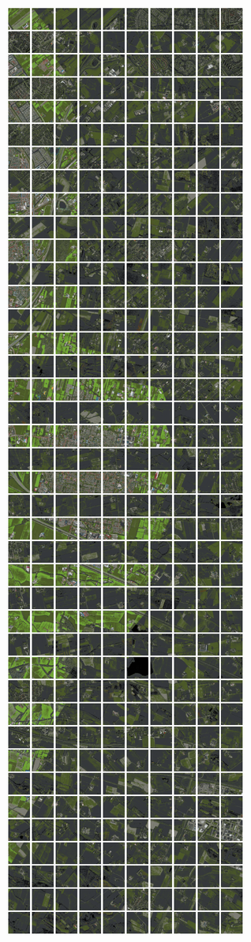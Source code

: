 <html>
<div>
<img src="https://github.com/HakkaTjakka/NL_TILE_MAP/blob/main/18/625/-1047/r.6250.-10470.png" height="44" width="44">
<img src="https://github.com/HakkaTjakka/NL_TILE_MAP/blob/main/18/625/-1047/r.6251.-10470.png" height="44" width="44">
<img src="https://github.com/HakkaTjakka/NL_TILE_MAP/blob/main/18/625/-1047/r.6252.-10470.png" height="44" width="44">
<img src="https://github.com/HakkaTjakka/NL_TILE_MAP/blob/main/18/625/-1047/r.6253.-10470.png" height="44" width="44">
<img src="https://github.com/HakkaTjakka/NL_TILE_MAP/blob/main/18/625/-1047/r.6254.-10470.png" height="44" width="44">
<img src="https://github.com/HakkaTjakka/NL_TILE_MAP/blob/main/18/625/-1047/r.6255.-10470.png" height="44" width="44">
<img src="https://github.com/HakkaTjakka/NL_TILE_MAP/blob/main/18/625/-1047/r.6256.-10470.png" height="44" width="44">
<img src="https://github.com/HakkaTjakka/NL_TILE_MAP/blob/main/18/625/-1047/r.6257.-10470.png" height="44" width="44">
<img src="https://github.com/HakkaTjakka/NL_TILE_MAP/blob/main/18/625/-1047/r.6258.-10470.png" height="44" width="44">
<img src="https://github.com/HakkaTjakka/NL_TILE_MAP/blob/main/18/625/-1047/r.6259.-10470.png" height="44" width="44">
<img src="https://github.com/HakkaTjakka/NL_TILE_MAP/blob/main/18/626/-1047/r.6260.-10470.png" height="44" width="44">
<img src="https://github.com/HakkaTjakka/NL_TILE_MAP/blob/main/18/626/-1047/r.6261.-10470.png" height="44" width="44">
<img src="https://github.com/HakkaTjakka/NL_TILE_MAP/blob/main/18/626/-1047/r.6262.-10470.png" height="44" width="44">
<img src="https://github.com/HakkaTjakka/NL_TILE_MAP/blob/main/18/626/-1047/r.6263.-10470.png" height="44" width="44">
<img src="https://github.com/HakkaTjakka/NL_TILE_MAP/blob/main/18/626/-1047/r.6264.-10470.png" height="44" width="44">
<img src="https://github.com/HakkaTjakka/NL_TILE_MAP/blob/main/18/626/-1047/r.6265.-10470.png" height="44" width="44">
<img src="https://github.com/HakkaTjakka/NL_TILE_MAP/blob/main/18/626/-1047/r.6266.-10470.png" height="44" width="44">
<img src="https://github.com/HakkaTjakka/NL_TILE_MAP/blob/main/18/626/-1047/r.6267.-10470.png" height="44" width="44">
<img src="https://github.com/HakkaTjakka/NL_TILE_MAP/blob/main/18/626/-1047/r.6268.-10470.png" height="44" width="44">
<img src="https://github.com/HakkaTjakka/NL_TILE_MAP/blob/main/18/626/-1047/r.6269.-10470.png" height="44" width="44">
<br>
<img src="https://github.com/HakkaTjakka/NL_TILE_MAP/blob/main/18/625/-1047/r.6250.-10469.png" height="44" width="44">
<img src="https://github.com/HakkaTjakka/NL_TILE_MAP/blob/main/18/625/-1047/r.6251.-10469.png" height="44" width="44">
<img src="https://github.com/HakkaTjakka/NL_TILE_MAP/blob/main/18/625/-1047/r.6252.-10469.png" height="44" width="44">
<img src="https://github.com/HakkaTjakka/NL_TILE_MAP/blob/main/18/625/-1047/r.6253.-10469.png" height="44" width="44">
<img src="https://github.com/HakkaTjakka/NL_TILE_MAP/blob/main/18/625/-1047/r.6254.-10469.png" height="44" width="44">
<img src="https://github.com/HakkaTjakka/NL_TILE_MAP/blob/main/18/625/-1047/r.6255.-10469.png" height="44" width="44">
<img src="https://github.com/HakkaTjakka/NL_TILE_MAP/blob/main/18/625/-1047/r.6256.-10469.png" height="44" width="44">
<img src="https://github.com/HakkaTjakka/NL_TILE_MAP/blob/main/18/625/-1047/r.6257.-10469.png" height="44" width="44">
<img src="https://github.com/HakkaTjakka/NL_TILE_MAP/blob/main/18/625/-1047/r.6258.-10469.png" height="44" width="44">
<img src="https://github.com/HakkaTjakka/NL_TILE_MAP/blob/main/18/625/-1047/r.6259.-10469.png" height="44" width="44">
<img src="https://github.com/HakkaTjakka/NL_TILE_MAP/blob/main/18/626/-1047/r.6260.-10469.png" height="44" width="44">
<img src="https://github.com/HakkaTjakka/NL_TILE_MAP/blob/main/18/626/-1047/r.6261.-10469.png" height="44" width="44">
<img src="https://github.com/HakkaTjakka/NL_TILE_MAP/blob/main/18/626/-1047/r.6262.-10469.png" height="44" width="44">
<img src="https://github.com/HakkaTjakka/NL_TILE_MAP/blob/main/18/626/-1047/r.6263.-10469.png" height="44" width="44">
<img src="https://github.com/HakkaTjakka/NL_TILE_MAP/blob/main/18/626/-1047/r.6264.-10469.png" height="44" width="44">
<img src="https://github.com/HakkaTjakka/NL_TILE_MAP/blob/main/18/626/-1047/r.6265.-10469.png" height="44" width="44">
<img src="https://github.com/HakkaTjakka/NL_TILE_MAP/blob/main/18/626/-1047/r.6266.-10469.png" height="44" width="44">
<img src="https://github.com/HakkaTjakka/NL_TILE_MAP/blob/main/18/626/-1047/r.6267.-10469.png" height="44" width="44">
<img src="https://github.com/HakkaTjakka/NL_TILE_MAP/blob/main/18/626/-1047/r.6268.-10469.png" height="44" width="44">
<img src="https://github.com/HakkaTjakka/NL_TILE_MAP/blob/main/18/626/-1047/r.6269.-10469.png" height="44" width="44">
<br>
<img src="https://github.com/HakkaTjakka/NL_TILE_MAP/blob/main/18/625/-1047/r.6250.-10468.png" height="44" width="44">
<img src="https://github.com/HakkaTjakka/NL_TILE_MAP/blob/main/18/625/-1047/r.6251.-10468.png" height="44" width="44">
<img src="https://github.com/HakkaTjakka/NL_TILE_MAP/blob/main/18/625/-1047/r.6252.-10468.png" height="44" width="44">
<img src="https://github.com/HakkaTjakka/NL_TILE_MAP/blob/main/18/625/-1047/r.6253.-10468.png" height="44" width="44">
<img src="https://github.com/HakkaTjakka/NL_TILE_MAP/blob/main/18/625/-1047/r.6254.-10468.png" height="44" width="44">
<img src="https://github.com/HakkaTjakka/NL_TILE_MAP/blob/main/18/625/-1047/r.6255.-10468.png" height="44" width="44">
<img src="https://github.com/HakkaTjakka/NL_TILE_MAP/blob/main/18/625/-1047/r.6256.-10468.png" height="44" width="44">
<img src="https://github.com/HakkaTjakka/NL_TILE_MAP/blob/main/18/625/-1047/r.6257.-10468.png" height="44" width="44">
<img src="https://github.com/HakkaTjakka/NL_TILE_MAP/blob/main/18/625/-1047/r.6258.-10468.png" height="44" width="44">
<img src="https://github.com/HakkaTjakka/NL_TILE_MAP/blob/main/18/625/-1047/r.6259.-10468.png" height="44" width="44">
<img src="https://github.com/HakkaTjakka/NL_TILE_MAP/blob/main/18/626/-1047/r.6260.-10468.png" height="44" width="44">
<img src="https://github.com/HakkaTjakka/NL_TILE_MAP/blob/main/18/626/-1047/r.6261.-10468.png" height="44" width="44">
<img src="https://github.com/HakkaTjakka/NL_TILE_MAP/blob/main/18/626/-1047/r.6262.-10468.png" height="44" width="44">
<img src="https://github.com/HakkaTjakka/NL_TILE_MAP/blob/main/18/626/-1047/r.6263.-10468.png" height="44" width="44">
<img src="https://github.com/HakkaTjakka/NL_TILE_MAP/blob/main/18/626/-1047/r.6264.-10468.png" height="44" width="44">
<img src="https://github.com/HakkaTjakka/NL_TILE_MAP/blob/main/18/626/-1047/r.6265.-10468.png" height="44" width="44">
<img src="https://github.com/HakkaTjakka/NL_TILE_MAP/blob/main/18/626/-1047/r.6266.-10468.png" height="44" width="44">
<img src="https://github.com/HakkaTjakka/NL_TILE_MAP/blob/main/18/626/-1047/r.6267.-10468.png" height="44" width="44">
<img src="https://github.com/HakkaTjakka/NL_TILE_MAP/blob/main/18/626/-1047/r.6268.-10468.png" height="44" width="44">
<img src="https://github.com/HakkaTjakka/NL_TILE_MAP/blob/main/18/626/-1047/r.6269.-10468.png" height="44" width="44">
<br>
<img src="https://github.com/HakkaTjakka/NL_TILE_MAP/blob/main/18/625/-1047/r.6250.-10467.png" height="44" width="44">
<img src="https://github.com/HakkaTjakka/NL_TILE_MAP/blob/main/18/625/-1047/r.6251.-10467.png" height="44" width="44">
<img src="https://github.com/HakkaTjakka/NL_TILE_MAP/blob/main/18/625/-1047/r.6252.-10467.png" height="44" width="44">
<img src="https://github.com/HakkaTjakka/NL_TILE_MAP/blob/main/18/625/-1047/r.6253.-10467.png" height="44" width="44">
<img src="https://github.com/HakkaTjakka/NL_TILE_MAP/blob/main/18/625/-1047/r.6254.-10467.png" height="44" width="44">
<img src="https://github.com/HakkaTjakka/NL_TILE_MAP/blob/main/18/625/-1047/r.6255.-10467.png" height="44" width="44">
<img src="https://github.com/HakkaTjakka/NL_TILE_MAP/blob/main/18/625/-1047/r.6256.-10467.png" height="44" width="44">
<img src="https://github.com/HakkaTjakka/NL_TILE_MAP/blob/main/18/625/-1047/r.6257.-10467.png" height="44" width="44">
<img src="https://github.com/HakkaTjakka/NL_TILE_MAP/blob/main/18/625/-1047/r.6258.-10467.png" height="44" width="44">
<img src="https://github.com/HakkaTjakka/NL_TILE_MAP/blob/main/18/625/-1047/r.6259.-10467.png" height="44" width="44">
<img src="https://github.com/HakkaTjakka/NL_TILE_MAP/blob/main/18/626/-1047/r.6260.-10467.png" height="44" width="44">
<img src="https://github.com/HakkaTjakka/NL_TILE_MAP/blob/main/18/626/-1047/r.6261.-10467.png" height="44" width="44">
<img src="https://github.com/HakkaTjakka/NL_TILE_MAP/blob/main/18/626/-1047/r.6262.-10467.png" height="44" width="44">
<img src="https://github.com/HakkaTjakka/NL_TILE_MAP/blob/main/18/626/-1047/r.6263.-10467.png" height="44" width="44">
<img src="https://github.com/HakkaTjakka/NL_TILE_MAP/blob/main/18/626/-1047/r.6264.-10467.png" height="44" width="44">
<img src="https://github.com/HakkaTjakka/NL_TILE_MAP/blob/main/18/626/-1047/r.6265.-10467.png" height="44" width="44">
<img src="https://github.com/HakkaTjakka/NL_TILE_MAP/blob/main/18/626/-1047/r.6266.-10467.png" height="44" width="44">
<img src="https://github.com/HakkaTjakka/NL_TILE_MAP/blob/main/18/626/-1047/r.6267.-10467.png" height="44" width="44">
<img src="https://github.com/HakkaTjakka/NL_TILE_MAP/blob/main/18/626/-1047/r.6268.-10467.png" height="44" width="44">
<img src="https://github.com/HakkaTjakka/NL_TILE_MAP/blob/main/18/626/-1047/r.6269.-10467.png" height="44" width="44">
<br>
<img src="https://github.com/HakkaTjakka/NL_TILE_MAP/blob/main/18/625/-1047/r.6250.-10466.png" height="44" width="44">
<img src="https://github.com/HakkaTjakka/NL_TILE_MAP/blob/main/18/625/-1047/r.6251.-10466.png" height="44" width="44">
<img src="https://github.com/HakkaTjakka/NL_TILE_MAP/blob/main/18/625/-1047/r.6252.-10466.png" height="44" width="44">
<img src="https://github.com/HakkaTjakka/NL_TILE_MAP/blob/main/18/625/-1047/r.6253.-10466.png" height="44" width="44">
<img src="https://github.com/HakkaTjakka/NL_TILE_MAP/blob/main/18/625/-1047/r.6254.-10466.png" height="44" width="44">
<img src="https://github.com/HakkaTjakka/NL_TILE_MAP/blob/main/18/625/-1047/r.6255.-10466.png" height="44" width="44">
<img src="https://github.com/HakkaTjakka/NL_TILE_MAP/blob/main/18/625/-1047/r.6256.-10466.png" height="44" width="44">
<img src="https://github.com/HakkaTjakka/NL_TILE_MAP/blob/main/18/625/-1047/r.6257.-10466.png" height="44" width="44">
<img src="https://github.com/HakkaTjakka/NL_TILE_MAP/blob/main/18/625/-1047/r.6258.-10466.png" height="44" width="44">
<img src="https://github.com/HakkaTjakka/NL_TILE_MAP/blob/main/18/625/-1047/r.6259.-10466.png" height="44" width="44">
<img src="https://github.com/HakkaTjakka/NL_TILE_MAP/blob/main/18/626/-1047/r.6260.-10466.png" height="44" width="44">
<img src="https://github.com/HakkaTjakka/NL_TILE_MAP/blob/main/18/626/-1047/r.6261.-10466.png" height="44" width="44">
<img src="https://github.com/HakkaTjakka/NL_TILE_MAP/blob/main/18/626/-1047/r.6262.-10466.png" height="44" width="44">
<img src="https://github.com/HakkaTjakka/NL_TILE_MAP/blob/main/18/626/-1047/r.6263.-10466.png" height="44" width="44">
<img src="https://github.com/HakkaTjakka/NL_TILE_MAP/blob/main/18/626/-1047/r.6264.-10466.png" height="44" width="44">
<img src="https://github.com/HakkaTjakka/NL_TILE_MAP/blob/main/18/626/-1047/r.6265.-10466.png" height="44" width="44">
<img src="https://github.com/HakkaTjakka/NL_TILE_MAP/blob/main/18/626/-1047/r.6266.-10466.png" height="44" width="44">
<img src="https://github.com/HakkaTjakka/NL_TILE_MAP/blob/main/18/626/-1047/r.6267.-10466.png" height="44" width="44">
<img src="https://github.com/HakkaTjakka/NL_TILE_MAP/blob/main/18/626/-1047/r.6268.-10466.png" height="44" width="44">
<img src="https://github.com/HakkaTjakka/NL_TILE_MAP/blob/main/18/626/-1047/r.6269.-10466.png" height="44" width="44">
<br>
<img src="https://github.com/HakkaTjakka/NL_TILE_MAP/blob/main/18/625/-1047/r.6250.-10465.png" height="44" width="44">
<img src="https://github.com/HakkaTjakka/NL_TILE_MAP/blob/main/18/625/-1047/r.6251.-10465.png" height="44" width="44">
<img src="https://github.com/HakkaTjakka/NL_TILE_MAP/blob/main/18/625/-1047/r.6252.-10465.png" height="44" width="44">
<img src="https://github.com/HakkaTjakka/NL_TILE_MAP/blob/main/18/625/-1047/r.6253.-10465.png" height="44" width="44">
<img src="https://github.com/HakkaTjakka/NL_TILE_MAP/blob/main/18/625/-1047/r.6254.-10465.png" height="44" width="44">
<img src="https://github.com/HakkaTjakka/NL_TILE_MAP/blob/main/18/625/-1047/r.6255.-10465.png" height="44" width="44">
<img src="https://github.com/HakkaTjakka/NL_TILE_MAP/blob/main/18/625/-1047/r.6256.-10465.png" height="44" width="44">
<img src="https://github.com/HakkaTjakka/NL_TILE_MAP/blob/main/18/625/-1047/r.6257.-10465.png" height="44" width="44">
<img src="https://github.com/HakkaTjakka/NL_TILE_MAP/blob/main/18/625/-1047/r.6258.-10465.png" height="44" width="44">
<img src="https://github.com/HakkaTjakka/NL_TILE_MAP/blob/main/18/625/-1047/r.6259.-10465.png" height="44" width="44">
<img src="https://github.com/HakkaTjakka/NL_TILE_MAP/blob/main/18/626/-1047/r.6260.-10465.png" height="44" width="44">
<img src="https://github.com/HakkaTjakka/NL_TILE_MAP/blob/main/18/626/-1047/r.6261.-10465.png" height="44" width="44">
<img src="https://github.com/HakkaTjakka/NL_TILE_MAP/blob/main/18/626/-1047/r.6262.-10465.png" height="44" width="44">
<img src="https://github.com/HakkaTjakka/NL_TILE_MAP/blob/main/18/626/-1047/r.6263.-10465.png" height="44" width="44">
<img src="https://github.com/HakkaTjakka/NL_TILE_MAP/blob/main/18/626/-1047/r.6264.-10465.png" height="44" width="44">
<img src="https://github.com/HakkaTjakka/NL_TILE_MAP/blob/main/18/626/-1047/r.6265.-10465.png" height="44" width="44">
<img src="https://github.com/HakkaTjakka/NL_TILE_MAP/blob/main/18/626/-1047/r.6266.-10465.png" height="44" width="44">
<img src="https://github.com/HakkaTjakka/NL_TILE_MAP/blob/main/18/626/-1047/r.6267.-10465.png" height="44" width="44">
<img src="https://github.com/HakkaTjakka/NL_TILE_MAP/blob/main/18/626/-1047/r.6268.-10465.png" height="44" width="44">
<img src="https://github.com/HakkaTjakka/NL_TILE_MAP/blob/main/18/626/-1047/r.6269.-10465.png" height="44" width="44">
<br>
<img src="https://github.com/HakkaTjakka/NL_TILE_MAP/blob/main/18/625/-1047/r.6250.-10464.png" height="44" width="44">
<img src="https://github.com/HakkaTjakka/NL_TILE_MAP/blob/main/18/625/-1047/r.6251.-10464.png" height="44" width="44">
<img src="https://github.com/HakkaTjakka/NL_TILE_MAP/blob/main/18/625/-1047/r.6252.-10464.png" height="44" width="44">
<img src="https://github.com/HakkaTjakka/NL_TILE_MAP/blob/main/18/625/-1047/r.6253.-10464.png" height="44" width="44">
<img src="https://github.com/HakkaTjakka/NL_TILE_MAP/blob/main/18/625/-1047/r.6254.-10464.png" height="44" width="44">
<img src="https://github.com/HakkaTjakka/NL_TILE_MAP/blob/main/18/625/-1047/r.6255.-10464.png" height="44" width="44">
<img src="https://github.com/HakkaTjakka/NL_TILE_MAP/blob/main/18/625/-1047/r.6256.-10464.png" height="44" width="44">
<img src="https://github.com/HakkaTjakka/NL_TILE_MAP/blob/main/18/625/-1047/r.6257.-10464.png" height="44" width="44">
<img src="https://github.com/HakkaTjakka/NL_TILE_MAP/blob/main/18/625/-1047/r.6258.-10464.png" height="44" width="44">
<img src="https://github.com/HakkaTjakka/NL_TILE_MAP/blob/main/18/625/-1047/r.6259.-10464.png" height="44" width="44">
<img src="https://github.com/HakkaTjakka/NL_TILE_MAP/blob/main/18/626/-1047/r.6260.-10464.png" height="44" width="44">
<img src="https://github.com/HakkaTjakka/NL_TILE_MAP/blob/main/18/626/-1047/r.6261.-10464.png" height="44" width="44">
<img src="https://github.com/HakkaTjakka/NL_TILE_MAP/blob/main/18/626/-1047/r.6262.-10464.png" height="44" width="44">
<img src="https://github.com/HakkaTjakka/NL_TILE_MAP/blob/main/18/626/-1047/r.6263.-10464.png" height="44" width="44">
<img src="https://github.com/HakkaTjakka/NL_TILE_MAP/blob/main/18/626/-1047/r.6264.-10464.png" height="44" width="44">
<img src="https://github.com/HakkaTjakka/NL_TILE_MAP/blob/main/18/626/-1047/r.6265.-10464.png" height="44" width="44">
<img src="https://github.com/HakkaTjakka/NL_TILE_MAP/blob/main/18/626/-1047/r.6266.-10464.png" height="44" width="44">
<img src="https://github.com/HakkaTjakka/NL_TILE_MAP/blob/main/18/626/-1047/r.6267.-10464.png" height="44" width="44">
<img src="https://github.com/HakkaTjakka/NL_TILE_MAP/blob/main/18/626/-1047/r.6268.-10464.png" height="44" width="44">
<img src="https://github.com/HakkaTjakka/NL_TILE_MAP/blob/main/18/626/-1047/r.6269.-10464.png" height="44" width="44">
<br>
<img src="https://github.com/HakkaTjakka/NL_TILE_MAP/blob/main/18/625/-1047/r.6250.-10463.png" height="44" width="44">
<img src="https://github.com/HakkaTjakka/NL_TILE_MAP/blob/main/18/625/-1047/r.6251.-10463.png" height="44" width="44">
<img src="https://github.com/HakkaTjakka/NL_TILE_MAP/blob/main/18/625/-1047/r.6252.-10463.png" height="44" width="44">
<img src="https://github.com/HakkaTjakka/NL_TILE_MAP/blob/main/18/625/-1047/r.6253.-10463.png" height="44" width="44">
<img src="https://github.com/HakkaTjakka/NL_TILE_MAP/blob/main/18/625/-1047/r.6254.-10463.png" height="44" width="44">
<img src="https://github.com/HakkaTjakka/NL_TILE_MAP/blob/main/18/625/-1047/r.6255.-10463.png" height="44" width="44">
<img src="https://github.com/HakkaTjakka/NL_TILE_MAP/blob/main/18/625/-1047/r.6256.-10463.png" height="44" width="44">
<img src="https://github.com/HakkaTjakka/NL_TILE_MAP/blob/main/18/625/-1047/r.6257.-10463.png" height="44" width="44">
<img src="https://github.com/HakkaTjakka/NL_TILE_MAP/blob/main/18/625/-1047/r.6258.-10463.png" height="44" width="44">
<img src="https://github.com/HakkaTjakka/NL_TILE_MAP/blob/main/18/625/-1047/r.6259.-10463.png" height="44" width="44">
<img src="https://github.com/HakkaTjakka/NL_TILE_MAP/blob/main/18/626/-1047/r.6260.-10463.png" height="44" width="44">
<img src="https://github.com/HakkaTjakka/NL_TILE_MAP/blob/main/18/626/-1047/r.6261.-10463.png" height="44" width="44">
<img src="https://github.com/HakkaTjakka/NL_TILE_MAP/blob/main/18/626/-1047/r.6262.-10463.png" height="44" width="44">
<img src="https://github.com/HakkaTjakka/NL_TILE_MAP/blob/main/18/626/-1047/r.6263.-10463.png" height="44" width="44">
<img src="https://github.com/HakkaTjakka/NL_TILE_MAP/blob/main/18/626/-1047/r.6264.-10463.png" height="44" width="44">
<img src="https://github.com/HakkaTjakka/NL_TILE_MAP/blob/main/18/626/-1047/r.6265.-10463.png" height="44" width="44">
<img src="https://github.com/HakkaTjakka/NL_TILE_MAP/blob/main/18/626/-1047/r.6266.-10463.png" height="44" width="44">
<img src="https://github.com/HakkaTjakka/NL_TILE_MAP/blob/main/18/626/-1047/r.6267.-10463.png" height="44" width="44">
<img src="https://github.com/HakkaTjakka/NL_TILE_MAP/blob/main/18/626/-1047/r.6268.-10463.png" height="44" width="44">
<img src="https://github.com/HakkaTjakka/NL_TILE_MAP/blob/main/18/626/-1047/r.6269.-10463.png" height="44" width="44">
<br>
<img src="https://github.com/HakkaTjakka/NL_TILE_MAP/blob/main/18/625/-1047/r.6250.-10462.png" height="44" width="44">
<img src="https://github.com/HakkaTjakka/NL_TILE_MAP/blob/main/18/625/-1047/r.6251.-10462.png" height="44" width="44">
<img src="https://github.com/HakkaTjakka/NL_TILE_MAP/blob/main/18/625/-1047/r.6252.-10462.png" height="44" width="44">
<img src="https://github.com/HakkaTjakka/NL_TILE_MAP/blob/main/18/625/-1047/r.6253.-10462.png" height="44" width="44">
<img src="https://github.com/HakkaTjakka/NL_TILE_MAP/blob/main/18/625/-1047/r.6254.-10462.png" height="44" width="44">
<img src="https://github.com/HakkaTjakka/NL_TILE_MAP/blob/main/18/625/-1047/r.6255.-10462.png" height="44" width="44">
<img src="https://github.com/HakkaTjakka/NL_TILE_MAP/blob/main/18/625/-1047/r.6256.-10462.png" height="44" width="44">
<img src="https://github.com/HakkaTjakka/NL_TILE_MAP/blob/main/18/625/-1047/r.6257.-10462.png" height="44" width="44">
<img src="https://github.com/HakkaTjakka/NL_TILE_MAP/blob/main/18/625/-1047/r.6258.-10462.png" height="44" width="44">
<img src="https://github.com/HakkaTjakka/NL_TILE_MAP/blob/main/18/625/-1047/r.6259.-10462.png" height="44" width="44">
<img src="https://github.com/HakkaTjakka/NL_TILE_MAP/blob/main/18/626/-1047/r.6260.-10462.png" height="44" width="44">
<img src="https://github.com/HakkaTjakka/NL_TILE_MAP/blob/main/18/626/-1047/r.6261.-10462.png" height="44" width="44">
<img src="https://github.com/HakkaTjakka/NL_TILE_MAP/blob/main/18/626/-1047/r.6262.-10462.png" height="44" width="44">
<img src="https://github.com/HakkaTjakka/NL_TILE_MAP/blob/main/18/626/-1047/r.6263.-10462.png" height="44" width="44">
<img src="https://github.com/HakkaTjakka/NL_TILE_MAP/blob/main/18/626/-1047/r.6264.-10462.png" height="44" width="44">
<img src="https://github.com/HakkaTjakka/NL_TILE_MAP/blob/main/18/626/-1047/r.6265.-10462.png" height="44" width="44">
<img src="https://github.com/HakkaTjakka/NL_TILE_MAP/blob/main/18/626/-1047/r.6266.-10462.png" height="44" width="44">
<img src="https://github.com/HakkaTjakka/NL_TILE_MAP/blob/main/18/626/-1047/r.6267.-10462.png" height="44" width="44">
<img src="https://github.com/HakkaTjakka/NL_TILE_MAP/blob/main/18/626/-1047/r.6268.-10462.png" height="44" width="44">
<img src="https://github.com/HakkaTjakka/NL_TILE_MAP/blob/main/18/626/-1047/r.6269.-10462.png" height="44" width="44">
<br>
<img src="https://github.com/HakkaTjakka/NL_TILE_MAP/blob/main/18/625/-1047/r.6250.-10461.png" height="44" width="44">
<img src="https://github.com/HakkaTjakka/NL_TILE_MAP/blob/main/18/625/-1047/r.6251.-10461.png" height="44" width="44">
<img src="https://github.com/HakkaTjakka/NL_TILE_MAP/blob/main/18/625/-1047/r.6252.-10461.png" height="44" width="44">
<img src="https://github.com/HakkaTjakka/NL_TILE_MAP/blob/main/18/625/-1047/r.6253.-10461.png" height="44" width="44">
<img src="https://github.com/HakkaTjakka/NL_TILE_MAP/blob/main/18/625/-1047/r.6254.-10461.png" height="44" width="44">
<img src="https://github.com/HakkaTjakka/NL_TILE_MAP/blob/main/18/625/-1047/r.6255.-10461.png" height="44" width="44">
<img src="https://github.com/HakkaTjakka/NL_TILE_MAP/blob/main/18/625/-1047/r.6256.-10461.png" height="44" width="44">
<img src="https://github.com/HakkaTjakka/NL_TILE_MAP/blob/main/18/625/-1047/r.6257.-10461.png" height="44" width="44">
<img src="https://github.com/HakkaTjakka/NL_TILE_MAP/blob/main/18/625/-1047/r.6258.-10461.png" height="44" width="44">
<img src="https://github.com/HakkaTjakka/NL_TILE_MAP/blob/main/18/625/-1047/r.6259.-10461.png" height="44" width="44">
<img src="https://github.com/HakkaTjakka/NL_TILE_MAP/blob/main/18/626/-1047/r.6260.-10461.png" height="44" width="44">
<img src="https://github.com/HakkaTjakka/NL_TILE_MAP/blob/main/18/626/-1047/r.6261.-10461.png" height="44" width="44">
<img src="https://github.com/HakkaTjakka/NL_TILE_MAP/blob/main/18/626/-1047/r.6262.-10461.png" height="44" width="44">
<img src="https://github.com/HakkaTjakka/NL_TILE_MAP/blob/main/18/626/-1047/r.6263.-10461.png" height="44" width="44">
<img src="https://github.com/HakkaTjakka/NL_TILE_MAP/blob/main/18/626/-1047/r.6264.-10461.png" height="44" width="44">
<img src="https://github.com/HakkaTjakka/NL_TILE_MAP/blob/main/18/626/-1047/r.6265.-10461.png" height="44" width="44">
<img src="https://github.com/HakkaTjakka/NL_TILE_MAP/blob/main/18/626/-1047/r.6266.-10461.png" height="44" width="44">
<img src="https://github.com/HakkaTjakka/NL_TILE_MAP/blob/main/18/626/-1047/r.6267.-10461.png" height="44" width="44">
<img src="https://github.com/HakkaTjakka/NL_TILE_MAP/blob/main/18/626/-1047/r.6268.-10461.png" height="44" width="44">
<img src="https://github.com/HakkaTjakka/NL_TILE_MAP/blob/main/18/626/-1047/r.6269.-10461.png" height="44" width="44">
<br>
<img src="https://github.com/HakkaTjakka/NL_TILE_MAP/blob/main/18/625/-1046/r.6250.-10460.png" height="44" width="44">
<img src="https://github.com/HakkaTjakka/NL_TILE_MAP/blob/main/18/625/-1046/r.6251.-10460.png" height="44" width="44">
<img src="https://github.com/HakkaTjakka/NL_TILE_MAP/blob/main/18/625/-1046/r.6252.-10460.png" height="44" width="44">
<img src="https://github.com/HakkaTjakka/NL_TILE_MAP/blob/main/18/625/-1046/r.6253.-10460.png" height="44" width="44">
<img src="https://github.com/HakkaTjakka/NL_TILE_MAP/blob/main/18/625/-1046/r.6254.-10460.png" height="44" width="44">
<img src="https://github.com/HakkaTjakka/NL_TILE_MAP/blob/main/18/625/-1046/r.6255.-10460.png" height="44" width="44">
<img src="https://github.com/HakkaTjakka/NL_TILE_MAP/blob/main/18/625/-1046/r.6256.-10460.png" height="44" width="44">
<img src="https://github.com/HakkaTjakka/NL_TILE_MAP/blob/main/18/625/-1046/r.6257.-10460.png" height="44" width="44">
<img src="https://github.com/HakkaTjakka/NL_TILE_MAP/blob/main/18/625/-1046/r.6258.-10460.png" height="44" width="44">
<img src="https://github.com/HakkaTjakka/NL_TILE_MAP/blob/main/18/625/-1046/r.6259.-10460.png" height="44" width="44">
<img src="https://github.com/HakkaTjakka/NL_TILE_MAP/blob/main/18/626/-1046/r.6260.-10460.png" height="44" width="44">
<img src="https://github.com/HakkaTjakka/NL_TILE_MAP/blob/main/18/626/-1046/r.6261.-10460.png" height="44" width="44">
<img src="https://github.com/HakkaTjakka/NL_TILE_MAP/blob/main/18/626/-1046/r.6262.-10460.png" height="44" width="44">
<img src="https://github.com/HakkaTjakka/NL_TILE_MAP/blob/main/18/626/-1046/r.6263.-10460.png" height="44" width="44">
<img src="https://github.com/HakkaTjakka/NL_TILE_MAP/blob/main/18/626/-1046/r.6264.-10460.png" height="44" width="44">
<img src="https://github.com/HakkaTjakka/NL_TILE_MAP/blob/main/18/626/-1046/r.6265.-10460.png" height="44" width="44">
<img src="https://github.com/HakkaTjakka/NL_TILE_MAP/blob/main/18/626/-1046/r.6266.-10460.png" height="44" width="44">
<img src="https://github.com/HakkaTjakka/NL_TILE_MAP/blob/main/18/626/-1046/r.6267.-10460.png" height="44" width="44">
<img src="https://github.com/HakkaTjakka/NL_TILE_MAP/blob/main/18/626/-1046/r.6268.-10460.png" height="44" width="44">
<img src="https://github.com/HakkaTjakka/NL_TILE_MAP/blob/main/18/626/-1046/r.6269.-10460.png" height="44" width="44">
<br>
<img src="https://github.com/HakkaTjakka/NL_TILE_MAP/blob/main/18/625/-1046/r.6250.-10459.png" height="44" width="44">
<img src="https://github.com/HakkaTjakka/NL_TILE_MAP/blob/main/18/625/-1046/r.6251.-10459.png" height="44" width="44">
<img src="https://github.com/HakkaTjakka/NL_TILE_MAP/blob/main/18/625/-1046/r.6252.-10459.png" height="44" width="44">
<img src="https://github.com/HakkaTjakka/NL_TILE_MAP/blob/main/18/625/-1046/r.6253.-10459.png" height="44" width="44">
<img src="https://github.com/HakkaTjakka/NL_TILE_MAP/blob/main/18/625/-1046/r.6254.-10459.png" height="44" width="44">
<img src="https://github.com/HakkaTjakka/NL_TILE_MAP/blob/main/18/625/-1046/r.6255.-10459.png" height="44" width="44">
<img src="https://github.com/HakkaTjakka/NL_TILE_MAP/blob/main/18/625/-1046/r.6256.-10459.png" height="44" width="44">
<img src="https://github.com/HakkaTjakka/NL_TILE_MAP/blob/main/18/625/-1046/r.6257.-10459.png" height="44" width="44">
<img src="https://github.com/HakkaTjakka/NL_TILE_MAP/blob/main/18/625/-1046/r.6258.-10459.png" height="44" width="44">
<img src="https://github.com/HakkaTjakka/NL_TILE_MAP/blob/main/18/625/-1046/r.6259.-10459.png" height="44" width="44">
<img src="https://github.com/HakkaTjakka/NL_TILE_MAP/blob/main/18/626/-1046/r.6260.-10459.png" height="44" width="44">
<img src="https://github.com/HakkaTjakka/NL_TILE_MAP/blob/main/18/626/-1046/r.6261.-10459.png" height="44" width="44">
<img src="https://github.com/HakkaTjakka/NL_TILE_MAP/blob/main/18/626/-1046/r.6262.-10459.png" height="44" width="44">
<img src="https://github.com/HakkaTjakka/NL_TILE_MAP/blob/main/18/626/-1046/r.6263.-10459.png" height="44" width="44">
<img src="https://github.com/HakkaTjakka/NL_TILE_MAP/blob/main/18/626/-1046/r.6264.-10459.png" height="44" width="44">
<img src="https://github.com/HakkaTjakka/NL_TILE_MAP/blob/main/18/626/-1046/r.6265.-10459.png" height="44" width="44">
<img src="https://github.com/HakkaTjakka/NL_TILE_MAP/blob/main/18/626/-1046/r.6266.-10459.png" height="44" width="44">
<img src="https://github.com/HakkaTjakka/NL_TILE_MAP/blob/main/18/626/-1046/r.6267.-10459.png" height="44" width="44">
<img src="https://github.com/HakkaTjakka/NL_TILE_MAP/blob/main/18/626/-1046/r.6268.-10459.png" height="44" width="44">
<img src="https://github.com/HakkaTjakka/NL_TILE_MAP/blob/main/18/626/-1046/r.6269.-10459.png" height="44" width="44">
<br>
<img src="https://github.com/HakkaTjakka/NL_TILE_MAP/blob/main/18/625/-1046/r.6250.-10458.png" height="44" width="44">
<img src="https://github.com/HakkaTjakka/NL_TILE_MAP/blob/main/18/625/-1046/r.6251.-10458.png" height="44" width="44">
<img src="https://github.com/HakkaTjakka/NL_TILE_MAP/blob/main/18/625/-1046/r.6252.-10458.png" height="44" width="44">
<img src="https://github.com/HakkaTjakka/NL_TILE_MAP/blob/main/18/625/-1046/r.6253.-10458.png" height="44" width="44">
<img src="https://github.com/HakkaTjakka/NL_TILE_MAP/blob/main/18/625/-1046/r.6254.-10458.png" height="44" width="44">
<img src="https://github.com/HakkaTjakka/NL_TILE_MAP/blob/main/18/625/-1046/r.6255.-10458.png" height="44" width="44">
<img src="https://github.com/HakkaTjakka/NL_TILE_MAP/blob/main/18/625/-1046/r.6256.-10458.png" height="44" width="44">
<img src="https://github.com/HakkaTjakka/NL_TILE_MAP/blob/main/18/625/-1046/r.6257.-10458.png" height="44" width="44">
<img src="https://github.com/HakkaTjakka/NL_TILE_MAP/blob/main/18/625/-1046/r.6258.-10458.png" height="44" width="44">
<img src="https://github.com/HakkaTjakka/NL_TILE_MAP/blob/main/18/625/-1046/r.6259.-10458.png" height="44" width="44">
<img src="https://github.com/HakkaTjakka/NL_TILE_MAP/blob/main/18/626/-1046/r.6260.-10458.png" height="44" width="44">
<img src="https://github.com/HakkaTjakka/NL_TILE_MAP/blob/main/18/626/-1046/r.6261.-10458.png" height="44" width="44">
<img src="https://github.com/HakkaTjakka/NL_TILE_MAP/blob/main/18/626/-1046/r.6262.-10458.png" height="44" width="44">
<img src="https://github.com/HakkaTjakka/NL_TILE_MAP/blob/main/18/626/-1046/r.6263.-10458.png" height="44" width="44">
<img src="https://github.com/HakkaTjakka/NL_TILE_MAP/blob/main/18/626/-1046/r.6264.-10458.png" height="44" width="44">
<img src="https://github.com/HakkaTjakka/NL_TILE_MAP/blob/main/18/626/-1046/r.6265.-10458.png" height="44" width="44">
<img src="https://github.com/HakkaTjakka/NL_TILE_MAP/blob/main/18/626/-1046/r.6266.-10458.png" height="44" width="44">
<img src="https://github.com/HakkaTjakka/NL_TILE_MAP/blob/main/18/626/-1046/r.6267.-10458.png" height="44" width="44">
<img src="https://github.com/HakkaTjakka/NL_TILE_MAP/blob/main/18/626/-1046/r.6268.-10458.png" height="44" width="44">
<img src="https://github.com/HakkaTjakka/NL_TILE_MAP/blob/main/18/626/-1046/r.6269.-10458.png" height="44" width="44">
<br>
<img src="https://github.com/HakkaTjakka/NL_TILE_MAP/blob/main/18/625/-1046/r.6250.-10457.png" height="44" width="44">
<img src="https://github.com/HakkaTjakka/NL_TILE_MAP/blob/main/18/625/-1046/r.6251.-10457.png" height="44" width="44">
<img src="https://github.com/HakkaTjakka/NL_TILE_MAP/blob/main/18/625/-1046/r.6252.-10457.png" height="44" width="44">
<img src="https://github.com/HakkaTjakka/NL_TILE_MAP/blob/main/18/625/-1046/r.6253.-10457.png" height="44" width="44">
<img src="https://github.com/HakkaTjakka/NL_TILE_MAP/blob/main/18/625/-1046/r.6254.-10457.png" height="44" width="44">
<img src="https://github.com/HakkaTjakka/NL_TILE_MAP/blob/main/18/625/-1046/r.6255.-10457.png" height="44" width="44">
<img src="https://github.com/HakkaTjakka/NL_TILE_MAP/blob/main/18/625/-1046/r.6256.-10457.png" height="44" width="44">
<img src="https://github.com/HakkaTjakka/NL_TILE_MAP/blob/main/18/625/-1046/r.6257.-10457.png" height="44" width="44">
<img src="https://github.com/HakkaTjakka/NL_TILE_MAP/blob/main/18/625/-1046/r.6258.-10457.png" height="44" width="44">
<img src="https://github.com/HakkaTjakka/NL_TILE_MAP/blob/main/18/625/-1046/r.6259.-10457.png" height="44" width="44">
<img src="https://github.com/HakkaTjakka/NL_TILE_MAP/blob/main/18/626/-1046/r.6260.-10457.png" height="44" width="44">
<img src="https://github.com/HakkaTjakka/NL_TILE_MAP/blob/main/18/626/-1046/r.6261.-10457.png" height="44" width="44">
<img src="https://github.com/HakkaTjakka/NL_TILE_MAP/blob/main/18/626/-1046/r.6262.-10457.png" height="44" width="44">
<img src="https://github.com/HakkaTjakka/NL_TILE_MAP/blob/main/18/626/-1046/r.6263.-10457.png" height="44" width="44">
<img src="https://github.com/HakkaTjakka/NL_TILE_MAP/blob/main/18/626/-1046/r.6264.-10457.png" height="44" width="44">
<img src="https://github.com/HakkaTjakka/NL_TILE_MAP/blob/main/18/626/-1046/r.6265.-10457.png" height="44" width="44">
<img src="https://github.com/HakkaTjakka/NL_TILE_MAP/blob/main/18/626/-1046/r.6266.-10457.png" height="44" width="44">
<img src="https://github.com/HakkaTjakka/NL_TILE_MAP/blob/main/18/626/-1046/r.6267.-10457.png" height="44" width="44">
<img src="https://github.com/HakkaTjakka/NL_TILE_MAP/blob/main/18/626/-1046/r.6268.-10457.png" height="44" width="44">
<img src="https://github.com/HakkaTjakka/NL_TILE_MAP/blob/main/18/626/-1046/r.6269.-10457.png" height="44" width="44">
<br>
<img src="https://github.com/HakkaTjakka/NL_TILE_MAP/blob/main/18/625/-1046/r.6250.-10456.png" height="44" width="44">
<img src="https://github.com/HakkaTjakka/NL_TILE_MAP/blob/main/18/625/-1046/r.6251.-10456.png" height="44" width="44">
<img src="https://github.com/HakkaTjakka/NL_TILE_MAP/blob/main/18/625/-1046/r.6252.-10456.png" height="44" width="44">
<img src="https://github.com/HakkaTjakka/NL_TILE_MAP/blob/main/18/625/-1046/r.6253.-10456.png" height="44" width="44">
<img src="https://github.com/HakkaTjakka/NL_TILE_MAP/blob/main/18/625/-1046/r.6254.-10456.png" height="44" width="44">
<img src="https://github.com/HakkaTjakka/NL_TILE_MAP/blob/main/18/625/-1046/r.6255.-10456.png" height="44" width="44">
<img src="https://github.com/HakkaTjakka/NL_TILE_MAP/blob/main/18/625/-1046/r.6256.-10456.png" height="44" width="44">
<img src="https://github.com/HakkaTjakka/NL_TILE_MAP/blob/main/18/625/-1046/r.6257.-10456.png" height="44" width="44">
<img src="https://github.com/HakkaTjakka/NL_TILE_MAP/blob/main/18/625/-1046/r.6258.-10456.png" height="44" width="44">
<img src="https://github.com/HakkaTjakka/NL_TILE_MAP/blob/main/18/625/-1046/r.6259.-10456.png" height="44" width="44">
<img src="https://github.com/HakkaTjakka/NL_TILE_MAP/blob/main/18/626/-1046/r.6260.-10456.png" height="44" width="44">
<img src="https://github.com/HakkaTjakka/NL_TILE_MAP/blob/main/18/626/-1046/r.6261.-10456.png" height="44" width="44">
<img src="https://github.com/HakkaTjakka/NL_TILE_MAP/blob/main/18/626/-1046/r.6262.-10456.png" height="44" width="44">
<img src="https://github.com/HakkaTjakka/NL_TILE_MAP/blob/main/18/626/-1046/r.6263.-10456.png" height="44" width="44">
<img src="https://github.com/HakkaTjakka/NL_TILE_MAP/blob/main/18/626/-1046/r.6264.-10456.png" height="44" width="44">
<img src="https://github.com/HakkaTjakka/NL_TILE_MAP/blob/main/18/626/-1046/r.6265.-10456.png" height="44" width="44">
<img src="https://github.com/HakkaTjakka/NL_TILE_MAP/blob/main/18/626/-1046/r.6266.-10456.png" height="44" width="44">
<img src="https://github.com/HakkaTjakka/NL_TILE_MAP/blob/main/18/626/-1046/r.6267.-10456.png" height="44" width="44">
<img src="https://github.com/HakkaTjakka/NL_TILE_MAP/blob/main/18/626/-1046/r.6268.-10456.png" height="44" width="44">
<img src="https://github.com/HakkaTjakka/NL_TILE_MAP/blob/main/18/626/-1046/r.6269.-10456.png" height="44" width="44">
<br>
<img src="https://github.com/HakkaTjakka/NL_TILE_MAP/blob/main/18/625/-1046/r.6250.-10455.png" height="44" width="44">
<img src="https://github.com/HakkaTjakka/NL_TILE_MAP/blob/main/18/625/-1046/r.6251.-10455.png" height="44" width="44">
<img src="https://github.com/HakkaTjakka/NL_TILE_MAP/blob/main/18/625/-1046/r.6252.-10455.png" height="44" width="44">
<img src="https://github.com/HakkaTjakka/NL_TILE_MAP/blob/main/18/625/-1046/r.6253.-10455.png" height="44" width="44">
<img src="https://github.com/HakkaTjakka/NL_TILE_MAP/blob/main/18/625/-1046/r.6254.-10455.png" height="44" width="44">
<img src="https://github.com/HakkaTjakka/NL_TILE_MAP/blob/main/18/625/-1046/r.6255.-10455.png" height="44" width="44">
<img src="https://github.com/HakkaTjakka/NL_TILE_MAP/blob/main/18/625/-1046/r.6256.-10455.png" height="44" width="44">
<img src="https://github.com/HakkaTjakka/NL_TILE_MAP/blob/main/18/625/-1046/r.6257.-10455.png" height="44" width="44">
<img src="https://github.com/HakkaTjakka/NL_TILE_MAP/blob/main/18/625/-1046/r.6258.-10455.png" height="44" width="44">
<img src="https://github.com/HakkaTjakka/NL_TILE_MAP/blob/main/18/625/-1046/r.6259.-10455.png" height="44" width="44">
<img src="https://github.com/HakkaTjakka/NL_TILE_MAP/blob/main/18/626/-1046/r.6260.-10455.png" height="44" width="44">
<img src="https://github.com/HakkaTjakka/NL_TILE_MAP/blob/main/18/626/-1046/r.6261.-10455.png" height="44" width="44">
<img src="https://github.com/HakkaTjakka/NL_TILE_MAP/blob/main/18/626/-1046/r.6262.-10455.png" height="44" width="44">
<img src="https://github.com/HakkaTjakka/NL_TILE_MAP/blob/main/18/626/-1046/r.6263.-10455.png" height="44" width="44">
<img src="https://github.com/HakkaTjakka/NL_TILE_MAP/blob/main/18/626/-1046/r.6264.-10455.png" height="44" width="44">
<img src="https://github.com/HakkaTjakka/NL_TILE_MAP/blob/main/18/626/-1046/r.6265.-10455.png" height="44" width="44">
<img src="https://github.com/HakkaTjakka/NL_TILE_MAP/blob/main/18/626/-1046/r.6266.-10455.png" height="44" width="44">
<img src="https://github.com/HakkaTjakka/NL_TILE_MAP/blob/main/18/626/-1046/r.6267.-10455.png" height="44" width="44">
<img src="https://github.com/HakkaTjakka/NL_TILE_MAP/blob/main/18/626/-1046/r.6268.-10455.png" height="44" width="44">
<img src="https://github.com/HakkaTjakka/NL_TILE_MAP/blob/main/18/626/-1046/r.6269.-10455.png" height="44" width="44">
<br>
<img src="https://github.com/HakkaTjakka/NL_TILE_MAP/blob/main/18/625/-1046/r.6250.-10454.png" height="44" width="44">
<img src="https://github.com/HakkaTjakka/NL_TILE_MAP/blob/main/18/625/-1046/r.6251.-10454.png" height="44" width="44">
<img src="https://github.com/HakkaTjakka/NL_TILE_MAP/blob/main/18/625/-1046/r.6252.-10454.png" height="44" width="44">
<img src="https://github.com/HakkaTjakka/NL_TILE_MAP/blob/main/18/625/-1046/r.6253.-10454.png" height="44" width="44">
<img src="https://github.com/HakkaTjakka/NL_TILE_MAP/blob/main/18/625/-1046/r.6254.-10454.png" height="44" width="44">
<img src="https://github.com/HakkaTjakka/NL_TILE_MAP/blob/main/18/625/-1046/r.6255.-10454.png" height="44" width="44">
<img src="https://github.com/HakkaTjakka/NL_TILE_MAP/blob/main/18/625/-1046/r.6256.-10454.png" height="44" width="44">
<img src="https://github.com/HakkaTjakka/NL_TILE_MAP/blob/main/18/625/-1046/r.6257.-10454.png" height="44" width="44">
<img src="https://github.com/HakkaTjakka/NL_TILE_MAP/blob/main/18/625/-1046/r.6258.-10454.png" height="44" width="44">
<img src="https://github.com/HakkaTjakka/NL_TILE_MAP/blob/main/18/625/-1046/r.6259.-10454.png" height="44" width="44">
<img src="https://github.com/HakkaTjakka/NL_TILE_MAP/blob/main/18/626/-1046/r.6260.-10454.png" height="44" width="44">
<img src="https://github.com/HakkaTjakka/NL_TILE_MAP/blob/main/18/626/-1046/r.6261.-10454.png" height="44" width="44">
<img src="https://github.com/HakkaTjakka/NL_TILE_MAP/blob/main/18/626/-1046/r.6262.-10454.png" height="44" width="44">
<img src="https://github.com/HakkaTjakka/NL_TILE_MAP/blob/main/18/626/-1046/r.6263.-10454.png" height="44" width="44">
<img src="https://github.com/HakkaTjakka/NL_TILE_MAP/blob/main/18/626/-1046/r.6264.-10454.png" height="44" width="44">
<img src="https://github.com/HakkaTjakka/NL_TILE_MAP/blob/main/18/626/-1046/r.6265.-10454.png" height="44" width="44">
<img src="https://github.com/HakkaTjakka/NL_TILE_MAP/blob/main/18/626/-1046/r.6266.-10454.png" height="44" width="44">
<img src="https://github.com/HakkaTjakka/NL_TILE_MAP/blob/main/18/626/-1046/r.6267.-10454.png" height="44" width="44">
<img src="https://github.com/HakkaTjakka/NL_TILE_MAP/blob/main/18/626/-1046/r.6268.-10454.png" height="44" width="44">
<img src="https://github.com/HakkaTjakka/NL_TILE_MAP/blob/main/18/626/-1046/r.6269.-10454.png" height="44" width="44">
<br>
<img src="https://github.com/HakkaTjakka/NL_TILE_MAP/blob/main/18/625/-1046/r.6250.-10453.png" height="44" width="44">
<img src="https://github.com/HakkaTjakka/NL_TILE_MAP/blob/main/18/625/-1046/r.6251.-10453.png" height="44" width="44">
<img src="https://github.com/HakkaTjakka/NL_TILE_MAP/blob/main/18/625/-1046/r.6252.-10453.png" height="44" width="44">
<img src="https://github.com/HakkaTjakka/NL_TILE_MAP/blob/main/18/625/-1046/r.6253.-10453.png" height="44" width="44">
<img src="https://github.com/HakkaTjakka/NL_TILE_MAP/blob/main/18/625/-1046/r.6254.-10453.png" height="44" width="44">
<img src="https://github.com/HakkaTjakka/NL_TILE_MAP/blob/main/18/625/-1046/r.6255.-10453.png" height="44" width="44">
<img src="https://github.com/HakkaTjakka/NL_TILE_MAP/blob/main/18/625/-1046/r.6256.-10453.png" height="44" width="44">
<img src="https://github.com/HakkaTjakka/NL_TILE_MAP/blob/main/18/625/-1046/r.6257.-10453.png" height="44" width="44">
<img src="https://github.com/HakkaTjakka/NL_TILE_MAP/blob/main/18/625/-1046/r.6258.-10453.png" height="44" width="44">
<img src="https://github.com/HakkaTjakka/NL_TILE_MAP/blob/main/18/625/-1046/r.6259.-10453.png" height="44" width="44">
<img src="https://github.com/HakkaTjakka/NL_TILE_MAP/blob/main/18/626/-1046/r.6260.-10453.png" height="44" width="44">
<img src="https://github.com/HakkaTjakka/NL_TILE_MAP/blob/main/18/626/-1046/r.6261.-10453.png" height="44" width="44">
<img src="https://github.com/HakkaTjakka/NL_TILE_MAP/blob/main/18/626/-1046/r.6262.-10453.png" height="44" width="44">
<img src="https://github.com/HakkaTjakka/NL_TILE_MAP/blob/main/18/626/-1046/r.6263.-10453.png" height="44" width="44">
<img src="https://github.com/HakkaTjakka/NL_TILE_MAP/blob/main/18/626/-1046/r.6264.-10453.png" height="44" width="44">
<img src="https://github.com/HakkaTjakka/NL_TILE_MAP/blob/main/18/626/-1046/r.6265.-10453.png" height="44" width="44">
<img src="https://github.com/HakkaTjakka/NL_TILE_MAP/blob/main/18/626/-1046/r.6266.-10453.png" height="44" width="44">
<img src="https://github.com/HakkaTjakka/NL_TILE_MAP/blob/main/18/626/-1046/r.6267.-10453.png" height="44" width="44">
<img src="https://github.com/HakkaTjakka/NL_TILE_MAP/blob/main/18/626/-1046/r.6268.-10453.png" height="44" width="44">
<img src="https://github.com/HakkaTjakka/NL_TILE_MAP/blob/main/18/626/-1046/r.6269.-10453.png" height="44" width="44">
<br>
<img src="https://github.com/HakkaTjakka/NL_TILE_MAP/blob/main/18/625/-1046/r.6250.-10452.png" height="44" width="44">
<img src="https://github.com/HakkaTjakka/NL_TILE_MAP/blob/main/18/625/-1046/r.6251.-10452.png" height="44" width="44">
<img src="https://github.com/HakkaTjakka/NL_TILE_MAP/blob/main/18/625/-1046/r.6252.-10452.png" height="44" width="44">
<img src="https://github.com/HakkaTjakka/NL_TILE_MAP/blob/main/18/625/-1046/r.6253.-10452.png" height="44" width="44">
<img src="https://github.com/HakkaTjakka/NL_TILE_MAP/blob/main/18/625/-1046/r.6254.-10452.png" height="44" width="44">
<img src="https://github.com/HakkaTjakka/NL_TILE_MAP/blob/main/18/625/-1046/r.6255.-10452.png" height="44" width="44">
<img src="https://github.com/HakkaTjakka/NL_TILE_MAP/blob/main/18/625/-1046/r.6256.-10452.png" height="44" width="44">
<img src="https://github.com/HakkaTjakka/NL_TILE_MAP/blob/main/18/625/-1046/r.6257.-10452.png" height="44" width="44">
<img src="https://github.com/HakkaTjakka/NL_TILE_MAP/blob/main/18/625/-1046/r.6258.-10452.png" height="44" width="44">
<img src="https://github.com/HakkaTjakka/NL_TILE_MAP/blob/main/18/625/-1046/r.6259.-10452.png" height="44" width="44">
<img src="https://github.com/HakkaTjakka/NL_TILE_MAP/blob/main/18/626/-1046/r.6260.-10452.png" height="44" width="44">
<img src="https://github.com/HakkaTjakka/NL_TILE_MAP/blob/main/18/626/-1046/r.6261.-10452.png" height="44" width="44">
<img src="https://github.com/HakkaTjakka/NL_TILE_MAP/blob/main/18/626/-1046/r.6262.-10452.png" height="44" width="44">
<img src="https://github.com/HakkaTjakka/NL_TILE_MAP/blob/main/18/626/-1046/r.6263.-10452.png" height="44" width="44">
<img src="https://github.com/HakkaTjakka/NL_TILE_MAP/blob/main/18/626/-1046/r.6264.-10452.png" height="44" width="44">
<img src="https://github.com/HakkaTjakka/NL_TILE_MAP/blob/main/18/626/-1046/r.6265.-10452.png" height="44" width="44">
<img src="https://github.com/HakkaTjakka/NL_TILE_MAP/blob/main/18/626/-1046/r.6266.-10452.png" height="44" width="44">
<img src="https://github.com/HakkaTjakka/NL_TILE_MAP/blob/main/18/626/-1046/r.6267.-10452.png" height="44" width="44">
<img src="https://github.com/HakkaTjakka/NL_TILE_MAP/blob/main/18/626/-1046/r.6268.-10452.png" height="44" width="44">
<img src="https://github.com/HakkaTjakka/NL_TILE_MAP/blob/main/18/626/-1046/r.6269.-10452.png" height="44" width="44">
<br>
<img src="https://github.com/HakkaTjakka/NL_TILE_MAP/blob/main/18/625/-1046/r.6250.-10451.png" height="44" width="44">
<img src="https://github.com/HakkaTjakka/NL_TILE_MAP/blob/main/18/625/-1046/r.6251.-10451.png" height="44" width="44">
<img src="https://github.com/HakkaTjakka/NL_TILE_MAP/blob/main/18/625/-1046/r.6252.-10451.png" height="44" width="44">
<img src="https://github.com/HakkaTjakka/NL_TILE_MAP/blob/main/18/625/-1046/r.6253.-10451.png" height="44" width="44">
<img src="https://github.com/HakkaTjakka/NL_TILE_MAP/blob/main/18/625/-1046/r.6254.-10451.png" height="44" width="44">
<img src="https://github.com/HakkaTjakka/NL_TILE_MAP/blob/main/18/625/-1046/r.6255.-10451.png" height="44" width="44">
<img src="https://github.com/HakkaTjakka/NL_TILE_MAP/blob/main/18/625/-1046/r.6256.-10451.png" height="44" width="44">
<img src="https://github.com/HakkaTjakka/NL_TILE_MAP/blob/main/18/625/-1046/r.6257.-10451.png" height="44" width="44">
<img src="https://github.com/HakkaTjakka/NL_TILE_MAP/blob/main/18/625/-1046/r.6258.-10451.png" height="44" width="44">
<img src="https://github.com/HakkaTjakka/NL_TILE_MAP/blob/main/18/625/-1046/r.6259.-10451.png" height="44" width="44">
<img src="https://github.com/HakkaTjakka/NL_TILE_MAP/blob/main/18/626/-1046/r.6260.-10451.png" height="44" width="44">
<img src="https://github.com/HakkaTjakka/NL_TILE_MAP/blob/main/18/626/-1046/r.6261.-10451.png" height="44" width="44">
<img src="https://github.com/HakkaTjakka/NL_TILE_MAP/blob/main/18/626/-1046/r.6262.-10451.png" height="44" width="44">
<img src="https://github.com/HakkaTjakka/NL_TILE_MAP/blob/main/18/626/-1046/r.6263.-10451.png" height="44" width="44">
<img src="https://github.com/HakkaTjakka/NL_TILE_MAP/blob/main/18/626/-1046/r.6264.-10451.png" height="44" width="44">
<img src="https://github.com/HakkaTjakka/NL_TILE_MAP/blob/main/18/626/-1046/r.6265.-10451.png" height="44" width="44">
<img src="https://github.com/HakkaTjakka/NL_TILE_MAP/blob/main/18/626/-1046/r.6266.-10451.png" height="44" width="44">
<img src="https://github.com/HakkaTjakka/NL_TILE_MAP/blob/main/18/626/-1046/r.6267.-10451.png" height="44" width="44">
<img src="https://github.com/HakkaTjakka/NL_TILE_MAP/blob/main/18/626/-1046/r.6268.-10451.png" height="44" width="44">
<img src="https://github.com/HakkaTjakka/NL_TILE_MAP/blob/main/18/626/-1046/r.6269.-10451.png" height="44" width="44">
<br>
</div>
</html>
